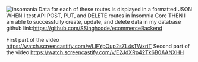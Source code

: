 ![insomania](https://user-images.githubusercontent.com/90226185/141869454-4cfac6ff-3800-42b6-8632-8fa2a6aed819.JPG)
Data for each of these routes is displayed in a formatted JSON
WHEN I test API POST, PUT, and DELETE routes in Insomnia Core
THEN I am able to successfully create, update, and delete data in my database
github link:https://github.com/SSinghcode/ecommerceBackend

First part of the video
https://watch.screencastify.com/v/LlFYpOup2sZL4sTWxriT
Second part of the video
https://watch.screencastify.com/v/E2JdXRp42Tk6B0AANXHH
